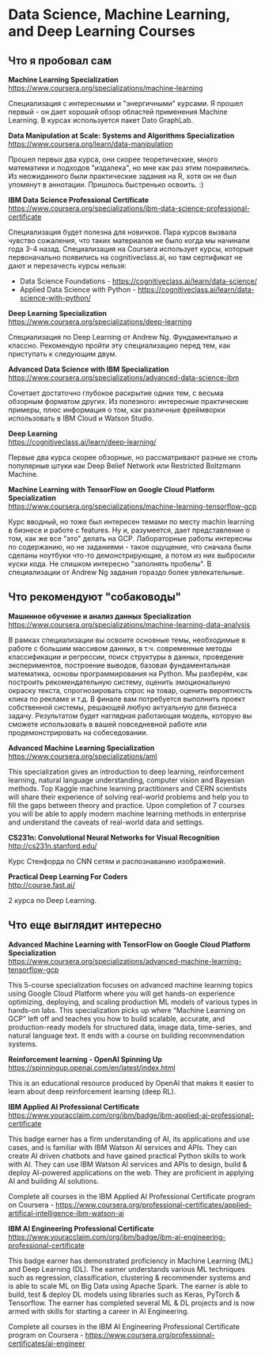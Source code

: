 # Data Science, Machine Learning, and Deep Learning Courses

## Что я пробовал сам

**Machine Learning Specialization**  
https://www.coursera.org/specializations/machine-learning

Специализация с интересными и "энергичными" курсами. Я прошел первый - он дает хороший обзор областей применения 
Machine Learning. В курсах используется пакет Dato GraphLab.

**Data Manipulation at Scale: Systems and Algorithms Specialization**  
https://www.coursera.org/learn/data-manipulation

Прошел первых два курса, они скорее теоретические, много математики и подходов "издалека", но мне как раз этим понравились. 
Из неожиданного были практические задания на R, хотя он не был упомянут в аннотации. Пришлось быстренько освоить. :)

**IBM Data Science Professional Certificate**  
https://www.coursera.org/specializations/ibm-data-science-professional-certificate

Специализация будет полезна для новичков. Пара курсов вызвала чувство сожаления, что таких материалов не было когда 
мы начинали года 3-4 назад. Специализация на Coursera использует курсы, которые первоначально появились на 
cognitiveclass.ai, но там сертификат не дают и перезачесть курсы нельзя:
- Data Science Foundations - https://cognitiveclass.ai/learn/data-science/
- Applied Data Science with Python - https://cognitiveclass.ai/learn/data-science-with-python/

**Deep Learning Specialization**  
https://www.coursera.org/specializations/deep-learning

Специализация по Deep Learning от Andrew Ng. Фундаментально и классно. Рекомендую пройти эту специализацию перед тем, как приступать к следующим двум.

**Advanced Data Science with IBM Specialization**  
https://www.coursera.org/specializations/advanced-data-science-ibm

Сочетает достаточно глубокое раскрытие одних тем, с весьма обзорным форматом других. Из полезного: интересные практические примеры, плюс информация о том, как различные фреймворки использовать в IBM Cloud и Watson Studio.

**Deep Learning**  
https://cognitiveclass.ai/learn/deep-learning/

Первые два курса скорее обзорные, но рассматривают разные не столь популярные штуки как Deep Belief Network или Restricted Boltzmann Machine.

**Machine Learning with TensorFlow on Google Cloud Platform Specialization**  
https://www.coursera.org/specializations/machine-learning-tensorflow-gcp

Курс вводный, но тоже был интересен темами по месту machin learning в бизнесе и работе с features. Ну и, разумеется, дает представление о том, как же все "это" делать на GCP. Лабораторные работы интересны по содержанию, но не заданиями - такое ощущение, что сначала были сделаны ноутбуки что-то демонстрирующие, а потом из них выбросили куски кода. Не слишком интересно "заполнять пробелы". В специализации от Andrew Ng задания гораздо более увлекательные.

## Что рекомендуют "собаководы"

**Машинное обучение и анализ данных Specialization**  
https://www.coursera.org/specializations/machine-learning-data-analysis

В рамках специализации вы освоите основные темы, необходимые в работе с большим массивом данных, 
в т.ч. современные методы классификации и регрессии, поиск структуры в данных, проведение экспериментов, 
построение выводов, базовая фундаментальная математика, основы программирования на Python. 
Мы разберём, как построить рекомендательную систему, оценить эмоциональную окраску текста, спрогнозировать 
спрос на товар, оценить вероятность клика по рекламе и т.д.
В финале вам потребуется выполнить проект собственной системы, решающей любую актуальную для бизнеса задачу. 
Результатом будет наглядная работающая модель, которую вы сможете использовать в вашей повседневной работе или 
продемонстрировать на собеседовании.

**Advanced Machine Learning Specialization**  
https://www.coursera.org/specializations/aml

This specialization gives an introduction to deep learning, reinforcement learning, natural language understanding, 
computer vision and Bayesian methods. Top Kaggle machine learning practitioners and CERN scientists 
will share their experience of solving real-world problems and help you to fill the gaps between theory and practice. 
Upon completion of 7 courses you will be able to apply modern machine learning methods in enterprise and understand 
the caveats of real-world data and settings.

**CS231n: Convolutional Neural Networks for Visual Recognition**  
http://cs231n.stanford.edu/

Курс Стенфорда по CNN сетям и распознаванию изображений.

**Practical Deep Learning For Coders**  
http://course.fast.ai/

2 курса по Deep Learning.

## Что еще выглядит интересно

**Advanced Machine Learning with TensorFlow on Google Cloud Platform Specialization**  
https://www.coursera.org/specializations/advanced-machine-learning-tensorflow-gcp

This 5-course specialization focuses on advanced machine learning topics using Google Cloud Platform 
where you will get hands-on experience optimizing, deploying, and scaling production ML models of various types 
in hands-on labs. This specialization picks up where “Machine Learning on GCP” left off and teaches you 
how to build scalable, accurate, and production-ready models for structured data, image data, time-series, 
and natural language text. It ends with a course on building recommendation systems. 

**Reinforcement learning - OpenAI Spinning Up**  
https://spinningup.openai.com/en/latest/index.html  

This is an educational resource produced by OpenAI that makes it easier 
to learn about deep reinforcement learning (deep RL).

**IBM Applied AI Professional Certificate**
https://www.youracclaim.com/org/ibm/badge/ibm-applied-ai-professional-certificate

This badge earner has a firm understanding of AI, its applications and use cases, and is familiar with IBM Watson AI services and APIs. They can create AI driven chatbots and have gained practical Python skills to work with AI. They can use IBM Watson AI services and APIs to design, build & deploy AI-powered applications on the web. They are proficient in applying AI and building AI solutions.

Complete all courses in the IBM Applied AI Professional Certificate program on Coursera - https://www.coursera.org/professional-certificates/applied-artifical-intelligence-ibm-watson-ai

**IBM AI Engineering Professional Certificate**
https://www.youracclaim.com/org/ibm/badge/ibm-ai-engineering-professional-certificate

This badge earner has demonstrated proficiency in Machine Learning (ML) and Deep Learning (DL). The earner understands various ML techniques such as regression, classification, clustering & recommender systems and is able to scale ML on Big Data using Apache Spark. The earner is able to build, test & deploy DL models using libraries such as Keras, PyTorch & Tensorflow. The earner has completed several ML & DL projects and is now armed with skills for starting a career in AI Engineering.

Complete all courses in the IBM AI Engineering Professional Certificate program on Coursera - https://www.coursera.org/professional-certificates/ai-engineer
